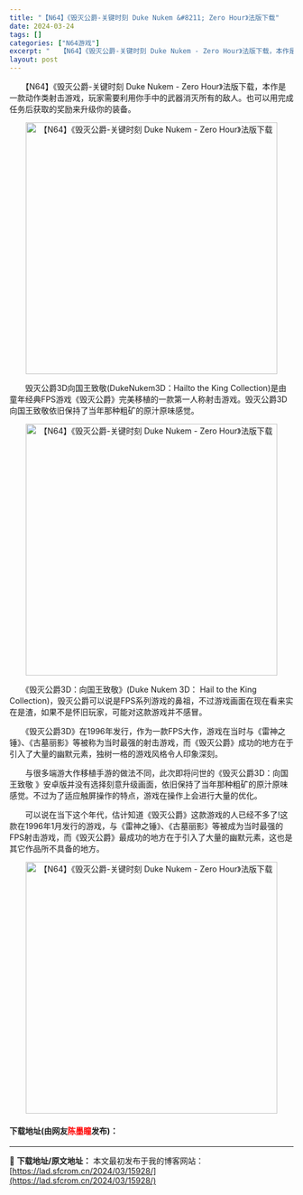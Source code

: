 ```yaml
---
title: "【N64】《毁灭公爵-关键时刻 Duke Nukem &#8211; Zero Hour》法版下载"
date: 2024-03-24
tags: []
categories: ["N64游戏"]
excerpt: "　　【N64】《毁灭公爵-关键时刻 Duke Nukem - Zero Hour》法版下载，本作是一款动作类射击游戏，玩家需要利用你手中的武器消灭所有的敌人。也可以用完成任务后获取的奖励来升级你的装备。 　　毁灭公爵3D向国王致敬(DukeNukem3D：Hailto the King Collec&hellip;"
layout: post
---
```


 <p>　　【N64】《毁灭公爵-关键时刻 Duke Nukem - Zero Hour》法版下载，本作是一款动作类射击游戏，玩家需要利用你手中的武器消灭所有的敌人。也可以用完成任务后获取的奖励来升级你的装备。</p> <p align="center"><img align="" border="0" src="https://lad.sfcrom.cn/wp-content/uploads/2024/03/20240324_66003af61001c.png" width="446" alt="【N64】《毁灭公爵-关键时刻 Duke Nukem - Zero Hour》法版下载" /></p> <p>　　毁灭公爵3D向国王致敬(DukeNukem3D：Hailto the King Collection)是由童年经典FPS游戏《毁灭公爵》完美移植的一款第一人称射击游戏。毁灭公爵3D向国王致敬依旧保持了当年那种粗矿的原汁原味感觉。</p> <p align="center"><img align="" border="0" src="https://lad.sfcrom.cn/wp-content/uploads/2024/03/20240324_66003af6dad13.png" width="446" alt="【N64】《毁灭公爵-关键时刻 Duke Nukem - Zero Hour》法版下载" /></p> <p>　　《毁灭公爵3D：向国王致敬》(Duke Nukem 3D： Hail to the King Collection)，毁灭公爵可以说是FPS系列游戏的鼻祖，不过游戏画面在现在看来实在是渣，如果不是怀旧玩家，可能对这款游戏并不感冒。</p> <p>　　《毁灭公爵3D》在1996年发行，作为一款FPS大作，游戏在当时与《雷神之锤》、《古墓丽影》等被称为当时最强的射击游戏，而《毁灭公爵》成功的地方在于引入了大量的幽默元素，独树一格的游戏风格令人印象深刻。</p> <p>　　与很多端游大作移植手游的做法不同，此次即将问世的《毁灭公爵3D：向国王致敬 》安卓版并没有选择刻意升级画面，依旧保持了当年那种粗矿的原汁原味感觉。不过为了适应触屏操作的特点，游戏在操作上会进行大量的优化。</p> <p>　　可以说在当下这个年代，估计知道《毁灭公爵》这款游戏的人已经不多了!这款在1996年1月发行的游戏，与《雷神之锤》、《古墓丽影》等被成为当时最强的FPS射击游戏，而《毁灭公爵》最成功的地方在于引入了大量的幽默元素，这也是其它作品所不具备的地方。</p> <p align="center"><img align="" border="0" src="https://lad.sfcrom.cn/wp-content/uploads/2024/03/20240324_66003af7c2095.png" width="446" alt="【N64】《毁灭公爵-关键时刻 Duke Nukem - Zero Hour》法版下载" /></p> <p><h4>下载地址(由网友<font color="red">陈墨瞳</font>发布)：</h4></p> 

---
📖 **下载地址/原文地址：** 本文最初发布于我的博客网站：[https://lad.sfcrom.cn/2024/03/15928/](https://lad.sfcrom.cn/2024/03/15928/)
